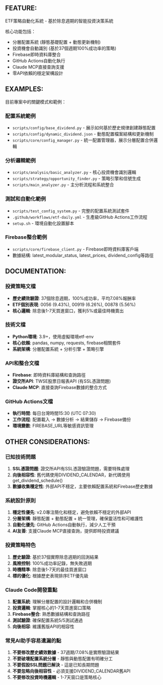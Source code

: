 ## FEATURE:

ETF策略自動化系統 - 基於除息週期的智能投資決策系統

核心功能包括：
- 分層配置系統 (靜態基礎配置 + 動態更新機制)
- 投資機會自動識別 (基於37個週期100%成功率的策略)
- Firebase即時資料庫整合
- GitHub Actions自動化執行
- Claude MCP直接查詢支援
- 零API依賴的穩定架構設計

## EXAMPLES:

目前專案中的關鍵模式和範例：

### 配置系統範例
- `scripts/config/base_dividend.py` - 展示如何基於歷史規律創建靜態配置
- `scripts/config/dynamic_dividend.json` - 動態配置檔案結構和更新機制
- `scripts/core/config_manager.py` - 統一配置管理器，展示分層配置合併邏輯

### 分析邏輯範例  
- `scripts/analysis/basic_analyzer.py` - 核心投資機會識別邏輯
- `scripts/strategy/opportunity_finder.py` - 策略引擎和信號生成
- `scripts/main_analyzer.py` - 主分析流程和系統整合

### 測試和自動化範例
- `scripts/test_config_system.py` - 完整的配置系統測試套件
- `.github/workflows/etf-daily.yml` - 生產級GitHub Actions工作流程
- `setup.sh` - 環境自動化設置腳本

### Firebase整合範例
- `scripts/core/firebase_client.py` - Firebase即時資料庫客戶端
- 數據結構: latest_modular_status, latest_prices, dividend_config等路徑

## DOCUMENTATION:

### 投資策略文檔
- **歷史績效驗證**: 37個除息週期，100%成功率，平均7.08%報酬率
- **ETF個別表現**: 0056 (9.43%), 00919 (6.26%), 00878 (5.56%)
- **核心邏輯**: 除息後1-7天買進窗口，獲利5%或最佳時機賣出

### 技術文檔
- **Python環境**: 3.9+，使用虛擬環境etf-env
- **核心依賴**: pandas, numpy, requests, firebase相關套件
- **系統架構**: 分層配置系統 + 分析引擎 + 策略引擎

### API和整合文檔
- **Firebase**: 即時資料庫結構和查詢路徑
- **證交所API**: TWSE股票日報表API (有SSL憑證問題)
- **Claude MCP**: 直接查詢Firebase數據的整合方式

### GitHub Actions文檔
- **執行時間**: 每日台灣時間15:30 (UTC 07:30)
- **工作流程**: 配置載入 → 數據分析 → 結果儲存 → Firebase備份
- **環境變數**: FIREBASE_URL等敏感資訊管理

## OTHER CONSIDERATIONS:

### 已知技術問題
1. **SSL憑證問題**: 證交所API有SSL憑證驗證問題，需要特殊處理
2. **向後相容性**: 舊代碼使用DIVIDEND_CALENDAR，新代碼使用get_dividend_schedule()
3. **數據收集穩定性**: 外部API不穩定，主要依賴配置系統和Firebase歷史數據

### 系統設計原則
1. **穩定性優先**: v2.0專注簡化和穩定，避免依賴不穩定的外部API
2. **分層架構**: 靜態配置 + 動態配置 + 統一管理，確保靈活性和可維護性
3. **自動化優先**: GitHub Actions自動執行，減少人工干預
4. **AI友善**: 支援Claude MCP直接查詢，提供即時投資建議

### 投資策略特色
1. **歷史驗證**: 基於37個實際除息週期的回測結果
2. **風險控制**: 100%成功率記錄，無失敗週期
3. **時機精準**: 除息後1-7天的最佳買進窗口
4. **標的優化**: 根據歷史表現排序ETF優先級

### Claude Code開發重點
1. **配置系統**: 理解分層配置的設計邏輯和合併機制
2. **投資邏輯**: 掌握核心的1-7天買進窗口策略
3. **Firebase整合**: 熟悉數據結構和查詢路徑
4. **測試驗證**: 確保配置系統5/5測試通過
5. **向後相容**: 維護舊版API的相容性

### 常見AI助手容易遺漏的點
1. **不要修改歷史績效數據** - 37週期/7.08%是實際驗證結果
2. **不要破壞配置系統分層** - 靜態與動態配置有明確分工
3. **不要假設SSL問題已解決** - 這是已知長期問題  
4. **不要忽略向後相容性** - 必須支援DIVIDEND_CALENDAR舊API
5. **不要修改投資時機邏輯** - 1-7天窗口是策略核心